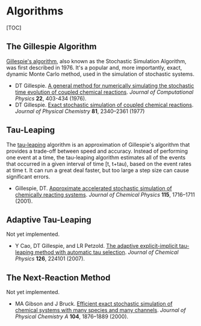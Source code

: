 # Algorithms

[TOC]




## The Gillespie Algorithm
[Gillespie's algorithm](http://en.wikipedia.org/wiki/Gillespie_algorithm), also known as the Stochastic Simulation Algorithm, was first described in 1976. It's a popular and, more importantly, exact, dynamic Monte Carlo method, used in the simulation of stochastic systems. 

- DT Gillespie. [A general method for numerically simulating the stochastic time evolution of coupled chemical reactions](http://www.sciencedirect.com/science/journal/00219991). _Journal of Computational Physics_ **22**, 403-434 (1976).
- DT Gillespie. [Exact stochastic simulation of coupled chemical reactions](http://pubs.acs.org/doi/abs/10.1021/j100540a008). _Journal of Physical Chemistry_ **81**, 2340–2361 (1977)





## Tau-Leaping
The [tau-leaping](http://en.wikipedia.org/wiki/Tau-leaping) algorithm is an approximation of Gillespie's algorithm that provides a trade-off between speed and accuracy. Instead of performing one event at a time, the tau-leaping algorithm estimates all of the events that occurred in a given interval of time [t, t+tau), based on the event rates at time t. It can run a great deal faster, but too large a step size can cause significant errors. 

-  Gillespie, DT. [Approximate accelerated stochastic simulation of chemically reacting systems](http://scitation.aip.org/content/aip/journal/jcp/115/4/10.1063/1.1378322). _Journal of Chemical Physics_ **115**, 1716–1711 (2001).






## Adaptive Tau-Leaping

Not yet implemented.

- Y Cao, DT Gillespie, and LR Petzold. [The adaptive explicit-implicit tau-leaping method with automatic tau selection](http://scitation.aip.org/content/aip/journal/jcp/126/22/10.1063/1.2745299). _Journal of Chemical Physics_ **126**, 224101 (2007).





## The Next-Reaction Method

Not yet implemented.

- MA Gibson and J Bruck. [Efficient exact stochastic simulation of chemical systems with many species and many channels](http://pubs.acs.org/doi/abs/10.1021/jp993732q). _Journal of Physical Chemistry A_ **104**, 1876–1889 (2000).